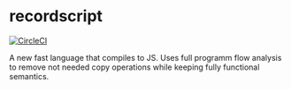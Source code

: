 # recordscript

[![CircleCI](https://circleci.com/gh/agrafix/recordscript.svg?style=svg)](https://circleci.com/gh/agrafix/recordscript)

A new fast language that compiles to JS. Uses full programm flow analysis to remove not needed
copy operations while keeping fully functional semantics.
